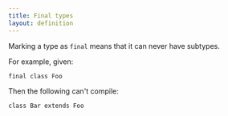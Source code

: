 ```yaml
---
title: Final types
layout: definition
---
```


Marking a type as `final` means that it can never have subtypes.

For example, given:

```tut:silent
final class Foo
```

Then the following can't compile:

```tut:book:fail
class Bar extends Foo
```
